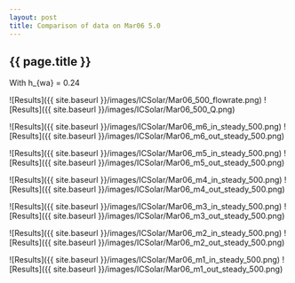 ```yaml
---
layout: post
title: Comparison of data on Mar06 5.0
---
```

{{ page.title }}
-----------------
With h_{wa} = 0.24

![Results]({{ site.baseurl }}/images/ICSolar/Mar06_500_flowrate.png) ![Results]({{ site.baseurl }}/images/ICSolar/Mar06_500_Q.png)

![Results]({{ site.baseurl }}/images/ICSolar/Mar06_m6_in_steady_500.png) ![Results]({{ site.baseurl }}/images/ICSolar/Mar06_m6_out_steady_500.png)

![Results]({{ site.baseurl }}/images/ICSolar/Mar06_m5_in_steady_500.png) ![Results]({{ site.baseurl }}/images/ICSolar/Mar06_m5_out_steady_500.png)

![Results]({{ site.baseurl }}/images/ICSolar/Mar06_m4_in_steady_500.png) ![Results]({{ site.baseurl }}/images/ICSolar/Mar06_m4_out_steady_500.png)

![Results]({{ site.baseurl }}/images/ICSolar/Mar06_m3_in_steady_500.png) ![Results]({{ site.baseurl }}/images/ICSolar/Mar06_m3_out_steady_500.png)

![Results]({{ site.baseurl }}/images/ICSolar/Mar06_m2_in_steady_500.png) ![Results]({{ site.baseurl }}/images/ICSolar/Mar06_m2_out_steady_500.png)

![Results]({{ site.baseurl }}/images/ICSolar/Mar06_m1_in_steady_500.png) ![Results]({{ site.baseurl }}/images/ICSolar/Mar06_m1_out_steady_500.png)

